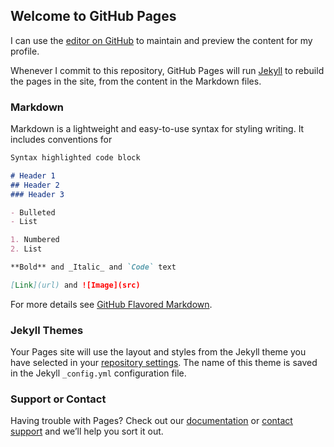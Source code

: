 ## Welcome to GitHub Pages

I can use the [editor on GitHub](https://github.com/NathanWease/NathanWease.github.io/edit/master/README.md) to maintain and preview the content for my profile.

Whenever I commit to this repository, GitHub Pages will run [Jekyll](https://jekyllrb.com/) to rebuild the pages in the site, from the content in the Markdown files.

### Markdown

Markdown is a lightweight and easy-to-use syntax for styling writing. It includes conventions for

```markdown
Syntax highlighted code block

# Header 1
## Header 2
### Header 3

- Bulleted
- List

1. Numbered
2. List

**Bold** and _Italic_ and `Code` text

[Link](url) and ![Image](src)
```

For more details see [GitHub Flavored Markdown](https://guides.github.com/features/mastering-markdown/).

### Jekyll Themes

Your Pages site will use the layout and styles from the Jekyll theme you have selected in your [repository settings](https://github.com/NathanWease/NathanWease.github.io/settings). The name of this theme is saved in the Jekyll `_config.yml` configuration file.

### Support or Contact

Having trouble with Pages? Check out our [documentation](https://help.github.com/categories/github-pages-basics/) or [contact support](https://github.com/contact) and we’ll help you sort it out.
